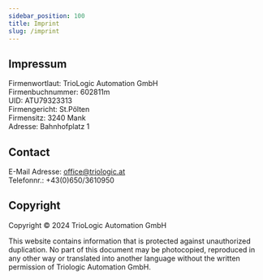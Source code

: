 ```yaml
---
sidebar_position: 100
title: Imprint
slug: /imprint
---
```


## Impressum

Firmenwortlaut: TrioLogic Automation GmbH  
Firmenbuchnummer: 602811m  
UID: ATU79323313  
Firmengericht: St.Pölten  
Firmensitz: 3240 Mank  
Adresse: Bahnhofplatz 1  

## Contact 

E-Mail Adresse: office@triologic.at  
Telefonnr.: +43(0)650/3610950  

## Copyright

Copyright © 2024 TrioLogic Automation GmbH  

This website contains information that is protected against unauthorized duplication. No part of this document may be photocopied, reproduced in any other way or translated into another language without the written permission of Triologic Automation GmbH.  
